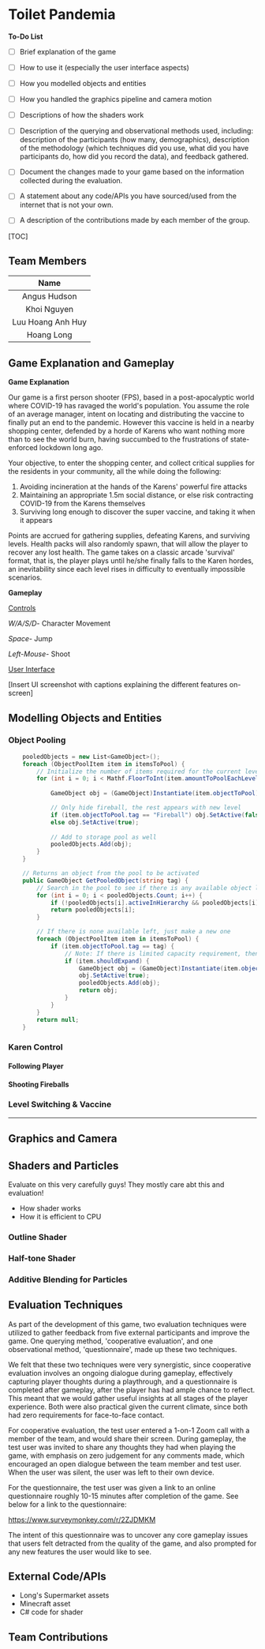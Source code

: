 # Toilet Pandemia

**To-Do List**

- [ ] Brief explanation of the game
- [ ] How to use it (especially the user interface aspects)
- [ ] How you modelled objects and entities
- [ ] How you handled the graphics pipeline and camera motion
- [ ] Descriptions of how the shaders work
- [ ] Description of the querying and observational methods used, including: description of the participants (how many, demographics), description of the methodology (which techniques did you use, what did you have participants do, how did you record the data), and feedback gathered.
- [ ] Document the changes made to your game based on the information collected during the evaluation.
- [ ] A statement about any code/APIs you have sourced/used from the internet that is not your own.
- [ ] A description of the contributions made by each member of the group.



[TOC]

## Team Members

|       Name        |
| :---------------: |
|   Angus Hudson    |
|    Khoi Nguyen    |
| Luu Hoang Anh Huy |
|    Hoang Long     |

## Game Explanation and Gameplay
**Game Explanation**

Our game is a first person shooter (FPS), based in a post-apocalyptic world where COVID-19 has ravaged the world's population. You assume the role of an average manager, intent on locating and distributing the vaccine to finally put an end to the pandemic. However this vaccine is held in a nearby shopping center, defended by a horde of Karens who want nothing more than to see the world burn, having succumbed to the frustrations of state-enforced lockdown long ago. 

Your objective, to enter the shopping center, and collect critical supplies for the residents in your community, all the while doing the following:

1. Avoiding incineration at the hands of the Karens' powerful fire attacks
2. Maintaining an appropriate 1.5m social distance, or else risk contracting COVID-19 from the Karens themselves
3. Surviving long enough to discover the super vaccine, and taking it when it appears

Points are accrued for gathering supplies, defeating Karens, and surviving levels. Health packs will also randomly spawn, that will allow the player to recover any lost health. The game takes on a classic arcade 'survival' format, that is, the player plays until he/she finally falls to the Karen hordes, an inevitability since each level rises in difficulty to eventually impossible scenarios.

**Gameplay**

<u>Controls</u>

*W/A/S/D*- Character Movement

*Space*- Jump

*Left-Mouse*- Shoot

<u>User Interface</u>

[Insert UI screenshot with captions explaining the different features on-screen]

## Modelling Objects and Entities

### Object Pooling

```C#
    pooledObjects = new List<GameObject>();
    foreach (ObjectPoolItem item in itemsToPool) {
        // Initialize the number of items required for the current level
        for (int i = 0; i < Mathf.FloorToInt(item.amountToPoolEachLevel * Player.SharedInstance.level); i++) {
            
            GameObject obj = (GameObject)Instantiate(item.objectToPool);

            // Only hide fireball, the rest appears with new level
            if (item.objectToPool.tag == "Fireball") obj.SetActive(false);
            else obj.SetActive(true);
            
            // Add to storage pool as well
            pooledObjects.Add(obj);
        }
    }
```

```C#
    // Returns an object from the pool to be activated
    public GameObject GetPooledObject(string tag) {
        // Search in the pool to see if there is any available object left
        for (int i = 0; i < pooledObjects.Count; i++) {
            if (!pooledObjects[i].activeInHierarchy && pooledObjects[i].tag == tag) 
            return pooledObjects[i];
        }

        // If there is none available left, just make a new one
        foreach (ObjectPoolItem item in itemsToPool) {
            if (item.objectToPool.tag == tag) {
                // Note: If there is limited capacity requirement, then skip this process and return null
                if (item.shouldExpand) {
                    GameObject obj = (GameObject)Instantiate(item.objectToPool);
                    obj.SetActive(true);
                    pooledObjects.Add(obj);
                    return obj;
                }
            }
        }
        return null;
    }
```

### Karen Control

#### Following Player

#### Shooting Fireballs

### Level Switching & Vaccine

****

## Graphics and Camera

## Shaders and Particles

Evaluate on this very carefully guys! They mostly care abt this and evaluation!
* How shader works
* How it is efficient to CPU

### Outline Shader

### Half-tone Shader

### Additive Blending for Particles

## Evaluation Techniques

As part of the development of this game, two evaluation techniques were utilized to gather feedback from five external participants and improve the game. One querying method, 'cooperative evaluation', and one observational method, 'questionnaire', made up these two techniques.

We felt that these two techniques were very synergistic, since cooperative evaluation involves an ongoing dialogue during gameplay, effectively capturing player thoughts during a playthrough, and a questionnaire is completed after gameplay, after the player has had ample chance to reflect. This meant that we would gather useful insights at all stages of the player experience. Both were also practical given the current climate, since both had zero requirements for face-to-face contact.

For cooperative evaluation, the test user entered a 1-on-1 Zoom call with a member of the team, and would share their screen. During gameplay, the test user was invited to share any thoughts they had when playing the game, with emphasis on zero judgement for any comments made, which encouraged an open dialogue between the team member and test user. When the user was silent, the user was left to their own device.

For the questionnaire, the test user was given a link to an online questionnaire roughly 10-15 minutes after completion of the game. See below for a link to the questionnaire:

https://www.surveymonkey.com/r/2ZJDMKM

The intent of this questionnaire was to uncover any core gameplay issues that users felt detracted from the quality of the game, and also prompted for any new features the user would like to see.

## External Code/APIs

* Long's Supermarket assets
* Minecraft asset
* C# code for shader 

## Team Contributions


